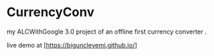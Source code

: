 # CurrencyConv
my ALCWithGoogle 3.0 project of an offline first currency converter .

live demo at [https://biguncleyemi.github.io/]
